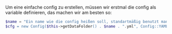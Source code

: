 Um eine einfache config zu erstellen, müssen wir erstmal die config als variable definieren, das machen wir am besten so:
```php
$name = "Ein name wie die config heißen soll, standartmäßig benutzt man nur config
$cfg = new Config($this->getDataFolder() . $name . ".yml", Config::YAML);
```

